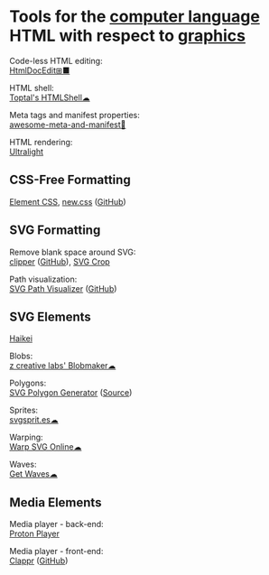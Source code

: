 
# Tools for the [computer language](https://trendless.tech/langs) HTML with respect to [graphics](https://trendless.tech/graphics/)

Code-less HTML editing:  
[HtmlDocEdit⊞■](https://www.nirsoft.net/utils/html_doc_edit.html)

HTML shell:  
[Toptal's HTMLShell☁](https://www.toptal.com/developers/htmlshell)

Meta tags and manifest properties:  
[awesome-meta-and-manifest💩](https://github.com/gokulkrishh/awesome-meta-and-manifest)

HTML rendering:  
[Ultralight](https://ultralig.ht/)

## CSS-Free Formatting

[Element CSS](https://elementcss.neocities.org/),
[new.css](https://newcss.net/) ([GitHub](https://github.com/xz/new.css))

## SVG Formatting

Remove blank space around SVG:  
[clipper](https://msurguy.github.io/svg-cropper-tool/) ([GitHub](https://github.com/msurguy/svg-cropper-tool)),
[SVG Crop](https://svgcrop.com/)

Path visualization:  
[SVG Path Visualizer](https://svg-path-visualizer.netlify.app/) ([GitHub](https://github.com/mathieudutour/svg-path-visualizer))

## SVG Elements

[Haikei](https://haikei.app/)

Blobs:  
[z creative labs' Blobmaker☁](https://www.blobmaker.app/)

Polygons:  
[SVG Polygon Generator](https://codepen.io/winkerVSbecks/full/wrZQQm/) ([Source](https://codepen.io/winkerVSbecks/pen/wrZQQm))

Sprites:  
[svgsprit.es☁](https://svgsprit.es/)

Warping:  
[Warp SVG Online☁](https://pavellaptev.github.io/warp-svg/)

Waves:  
[Get Waves☁](https://getwaves.io/)

## Media Elements

Media player - back-end:  
[Proton Player](https://github.com/protonradio/player)

Media player - front-end:  
[Clappr](http://clappr.io/) ([GitHub](https://github.com/clappr/clappr))

